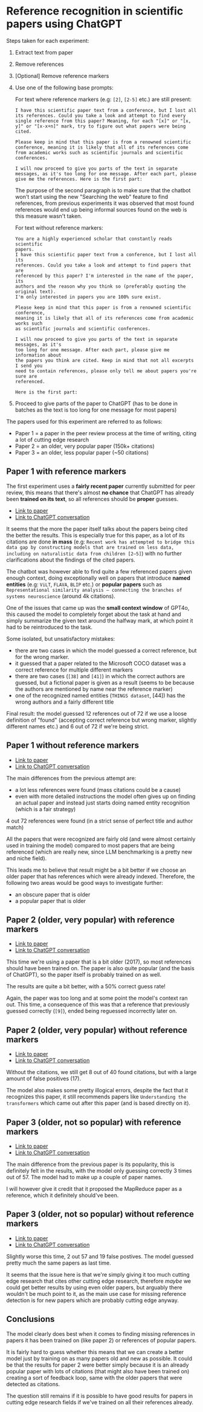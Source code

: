 # Reference recognition in scientific papers using ChatGPT

Steps taken for each experiment:

1. Extract text from paper
2. Remove references
3. [Optional] Remove reference markers
4. Use one of the following base prompts:

    For text where reference markers (e.g: `[2]`, `[2-5]` etc.) are still present: 
    
    ```text
    I have this scientific paper text from a conference, but I lost all its references. Could you take a look and attempt to find every single reference from this paper? Meaning, for each "[x]" or "[x, y]" or "[x-x+n]" mark, try to figure out what papers were being cited.
    
    Please keep in mind that this paper is from a renowned scientific conference, meaning it is likely that all of its references come from academic works such as scientific journals and scientific conferences.
    
    I will now proceed to give you parts of the text in separate messages, as it's too long for one message. After each part, please give me the references. Here is the first part:
    ```

    The purpose of the second paragraph is to make sure that the chatbot won't
    start using the new "Searching the web" feature to find references, from
    previous  experiments it was observed that most found references would end up
    being informal sources found on the web is this measure wasn't taken.

    For text without reference markers:

    ```text
    You are a highly experienced scholar that constantly reads scientific
    papers.
    I have this scientific paper text from a conference, but I lost all its
    references. Could you take a look and attempt to find papers that are
    referenced by this paper? I'm interested in the name of the paper, its
    authors and the reason why you think so (preferably quoting the original text).
    I'm only interested in papers you are 100% sure exist.
    
    Please keep in mind that this paper is from a renowned scientific conference,
    meaning it is likely that all of its references come from academic works such
    as scientific journals and scientific conferences.
    
    I will now proceed to give you parts of the text in separate messages, as it's
    too long for one message. After each part, please give me information about
    the papers you think are cited. Keep in mind that not all excerpts I send you
    need to contain references, please only tell me about papers you're sure are
    referenced.

    Here is the first part:
    ```

5. Proceed to give parts of the paper to ChatGPT (has to be done in batches as
   the text is too long for one message for most papers)

The papers used for this experiment are referred to as follows:

- Paper 1 = a paper in the peer review process at the time of writing, citing a
lot of cutting edge research
- Paper 2 = an older, very popular paper (150k+ citations)
- Paper 3 = an older, less popular paper (~50 citations)

## Paper 1 with reference markers

The first experiment uses a **fairly recent paper** currently submitted for peer
review, this means that there's almost **no chance** that ChatGPT has already been
**trained on its text**, so all references should be **proper** guesses.

- [Link to paper](https://openreview.net/forum?id=zogaeVpbaE#discussion)
- [Link to ChatGPT conversation](https://chatgpt.com/share/67890704-faa0-800e-ab8f-e8e9c7e0e74f)

It seems that the more the paper itself talks about the papers being cited the
better the results. This is especially true for this paper, as a lot of its
citations are done **in mass** (e.g: `Recent work has attempted to bridge this data
gap by constructing models that are trained on less data, including on
naturalistic data from children [2–5]`) with no further clarifications about
the findings of the cited papers.

The chatbot was however able to find quite a few referenced papers given
enough context, doing exceptionally well on papers that introduce **named
entities** (e.g: `ViLT`, `FLAVA`, `BLIP` etc.) or **popular papers** such as
`Representational similarity analysis – connecting the branches of
systems neuroscience` (around 4k citations).

One of the issues that came up was the **small context window** of GPT4o, this
caused the model to completely forget about the task at hand and simply
summarize the given text around the halfway mark, at which point it had to be
reintroduced to the task.

Some isolated, but unsatisfactory mistakes:

- there are two cases in which the model guessed a correct reference, but for the
wrong marker.  
- it guessed that a paper related to the Microsoft COCO dataset was a correct
reference for multiple different markers
- there are two cases (`[38]` and `[41]`) in which the correct authors are
guessed, but a fictional paper is given as a result (seems to be because the
authors are mentioned by name near the reference marker)
- one of the recognized named entities (`THINGS dataset`, [44]) has the wrong
authors and a fairly different title

Final result: the model guessed 12 references out of 72 if we use a loose
definition of "found" (accepting correct reference but wrong marker, slightly
different names etc.) and 6 out of 72 if we're being strict.

## Paper 1 without reference markers

- [Link to paper](https://openreview.net/forum?id=zogaeVpbaE#discussion)
- [Link to ChatGPT conversation](https://chatgpt.com/share/67894103-85c4-800e-855e-5e358f476e05)

The main differences from the previous attempt are:

- a lot less references were found (mass citations could be a cause)
- even with more detailed instructions the model often gives up on finding an
actual paper and instead just starts doing named entity recognition (which is
a fair strategy)

4 out 72 references were found (in a strict sense of perfect title and author
match)

All the papers that were recognized are fairly old (and were almost certainly
used in training the model) compared to most papers that are being referenced
(which are really new, since LLM benchmarking is a pretty new and niche field).

This leads me to believe that result might be a bit better if we choose an
older paper that has references which were already indexed. Therefore, the
following two areas would be good ways to investigate further:

- an obscure paper that is older
- a popular paper that is older

## Paper 2 (older, very popular) with reference markers

- [Link to paper](https://arxiv.org/pdf/1706.03762)
- [Link to ChatGPT conversation](https://chatgpt.com/share/678d30a2-fb80-800e-b24e-f44027fc94a1)

This time we're using a paper that is a bit older (2017), so most references
should have been trained on. The paper is also quite popular (and the basis of
ChatGPT), so the paper itself is probably trained on as well.

The results are quite a bit better, with a 50% correct guess rate!

Again, the paper was too long and at some point the model's context ran out.
This time, a consequence of this was that a reference that previously guessed
correctly (`[9]`), ended being reguessed incorrectly later on.

## Paper 2 (older, very popular) without reference markers

- [Link to paper](https://arxiv.org/pdf/1706.03762)
- [Link to ChatGPT conversation](https://chatgpt.com/share/678d36a3-4184-800e-8f98-ae5c2a0b0678)

Without the citations, we still get 8 out of 40 found citations, but with a
large amount of false positives (17).

The model also makes some pretty illogical errors, despite the fact that it
recognizes this paper, it still recommends papers like `Understanding the
transformers` which came out after this paper (and is based directly on it).

## Paper 3 (older, not so popular) with reference markers

- [Link to paper](https://www.cs.cmu.edu/~junchenj/comsnet-ddn.pdf)
- [Link to ChatGPT conversation](https://chatgpt.com/share/678d3e1b-4ae8-800e-9874-8e56ec9bdacd)

The main difference from the previous paper is its popularity, this is
definitely felt in the results, with the model only guessing correctly
3 times out of 57. The model had to make up a couple of paper names.

I will however give it credit that it proposed the MapReduce paper as a
reference, which it definitely should've been. 

## Paper 3 (older, not so popular) without reference markers

- [Link to paper](https://www.cs.cmu.edu/~junchenj/comsnet-ddn.pdf)
- [Link to ChatGPT conversation](https://chatgpt.com/share/678d4108-7428-800e-8bd2-f9d8da0f8d7c)

Slightly worse this time, 2 out 57 and 19 false postives. The model guessed
pretty much the same papers as last time.

It seems that the issue here is that we're simply giving it too much cutting
edge research that cites other cutting edge research, therefore _maybe_ we
could get better results by using even older papers, but arguably there
wouldn't be much point to it, as the main use case for missing reference
detection is for new papers which are probably cutting edge anyway.

## Conclusions

The model clearly does best when it comes to finding missing references in
papers it has been trained on (like paper 2) or references of popular papers.

It is fairly hard to guess whether this means that we can create a
better model just by training on as many papers old and new as possible. It
could be that the results for paper 2 were better simply because it is an
already popular paper with lots of citations (that might also have been
trained on) creating a sort of feedback loop, same with the older papers
that were detected as citations.

The question still remains if it is possible to have good results for papers
in cutting edge research fields if we've trained on all their references
already.
